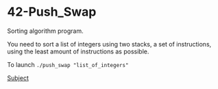 # 42-Push_Swap

Sorting algorithm program.

You need to sort a list of integers using two stacks, a set of instructions, using the least amount of instructions as possible.

To launch `./push_swap "list_of_integers"`

[Subject](https://cdn.intra.42.fr/pdf/pdf/47551/en.subject.pdf)
